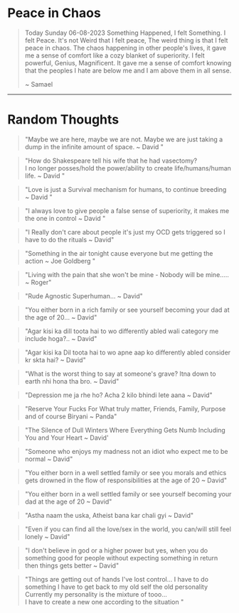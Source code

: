 
# Peace in Chaos

> Today Sunday 06-08-2023 Something Happened, I felt Something. I felt Peace. It's not Weird that I felt peace, The weird thing is that I felt peace in chaos. The chaos happening in other people's lives, it gave me a sense of comfort like a cozy blanket of superiority. I felt powerful, Genius, Magnificent. It gave me a sense of comfort knowing that the peoples I hate are below me and I am above them in all sense. 
> 
> ~ Samael

---
# Random Thoughts


>"Maybe we are here, maybe we are not. Maybe we are just taking a dump in the infinite amount of space. ~ David "  
  
  
  
>"How do Shakespeare tell his wife that he had vasectomy?  
>I no longer posses/hold the power/ability to create life/humans/human life. ~ David "  
  
  
>"Love is just a Survival mechanism for humans, to continue breeding ~ David "  
  
  
>"I always love to give people a false sense of superiority, it makes me the one in control ~ David "  
  
>"I Really don't care about people it's just my OCD gets triggered so I have to do the rituals ~ David"  
  
>"Something in the air tonight cause everyone but me getting the action ~ Joe Goldberg "  
  
  
>"Living with the pain that she won't be mine - Nobody will be mine..... ~ Roger"  
  
  
>"Rude Agnostic Superhuman... ~ David"  
  
  
>"You either born in a rich family or see yourself becoming your dad at the age of 20... ~ David"  
  
>"Agar kisi ka dill toota hai to wo differently abled wali category me include hoga?.. ~ David"  
  
>"Agar kisi ka Dil toota hai to wo apne aap ko differently abled consider kr skta hai? ~ David"  
  
>"What is the worst thing to say at someone's grave? Itna down to earth nhi hona tha bro. ~ David"  
  
>"Depression me ja rhe ho? Acha 2 kilo bhindi lete aana ~ David"  
  
>"Reserve Your Fucks For What truly matter, Friends, Family, Purpose and of course Biryani ~ Panda"  
  
>"The Silence of Dull Winters Where Everything Gets Numb Including You and Your Heart ~ David'  
  
>"Someone who enjoys my madness not an idiot who expect me to be normal ~ David"  
  
>"You either born in a well settled family or see you morals and ethics gets drowned in the flow of responsibilities at the age of 20 ~ David"  
  
>"You either born in a well settled family or see yourself becoming your dad at the age of 20 ~ David"  
  
>"Astha naam the uska, Atheist bana kar chali gyi ~ David"  
  
>"Even if you can find all the love/sex in the world, you can/will still feel lonely ~ David"  
  
>"I don't believe in god or a higher power but yes, when you do something good for people without expecting something in return then things gets better ~ David"  
  
>"Things are getting out of hands I've lost control... I have to do something I have to get back to my old self the old personality  
  Currently my personality is the mixture of tooo...  
I have to create a new one according to the situation "